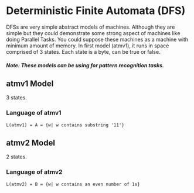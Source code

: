 # Deterministic Finite Automata (DFS)
DFSs are very simple abstract models of machines. Although they are simple but they could demonstrate some strong aspect of machines like doing Parallel Tasks.
You could suppose these machines as a machine with minimum amount of memory. In first model (atmv1), it runs in space comprised of 3 states. Each state is a byte,
can be true or false.
##### Note: These models can be using for pattern recognition tasks.
## atmv1 Model
3 states.
### Language of atmv1
`L(atmv1) = A = {w| w contains substring '11'}` 


## atmv2 Model
2 states.
### Language of atmv2
`L(atmv2) = B = {w| w contains an even number of 1s}`

